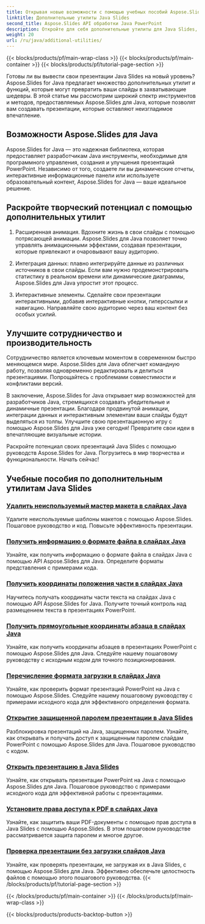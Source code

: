 ```yaml
---
title: Открывая новые возможности с помощью учебных пособий Aspose.Slides для Java
linktitle: Дополнительные утилиты Java Slides
second_title: Aspose.Slides API обработки Java PowerPoint
description: Откройте для себя дополнительные утилиты для Java Slides, используя руководства Aspose.Slides для Java. Улучшите свои презентации с помощью мощных функций. Исследуйте сейчас!
weight: 20
url: /ru/java/additional-utilities/
---
```


{{< blocks/products/pf/main-wrap-class >}}
{{< blocks/products/pf/main-container >}}
{{< blocks/products/pf/tutorial-page-section >}}

Готовы ли вы вывести свои презентации Java Slides на новый уровень? Aspose.Slides for Java предлагает множество дополнительных утилит и функций, которые могут превратить ваши слайды в захватывающие шедевры. В этой статье мы рассмотрим широкий спектр инструментов и методов, предоставляемых Aspose.Slides для Java, которые позволят вам создавать презентации, которые оставляют неизгладимое впечатление.

## Возможности Aspose.Slides для Java

Aspose.Slides for Java — это надежная библиотека, которая предоставляет разработчикам Java инструменты, необходимые для программного управления, создания и улучшения презентаций PowerPoint. Независимо от того, создаете ли вы динамические отчеты, интерактивные информационные панели или используете образовательный контент, Aspose.Slides for Java — ваше идеальное решение.

## Раскройте творческий потенциал с помощью дополнительных утилит

1. Расширенная анимация. Вдохните жизнь в свои слайды с помощью потрясающей анимации. Aspose.Slides для Java позволяет точно управлять анимационными эффектами, создавая презентации, которые привлекают и очаровывают вашу аудиторию.

2. Интеграция данных: плавно интегрируйте данные из различных источников в свои слайды. Если вам нужно продемонстрировать статистику в реальном времени или динамические диаграммы, Aspose.Slides для Java упростит этот процесс.

3. Интерактивные элементы. Сделайте свои презентации интерактивными, добавив интерактивные кнопки, гиперссылки и навигацию. Направляйте свою аудиторию через ваш контент без особых усилий.

## Улучшите сотрудничество и производительность

Сотрудничество является ключевым моментом в современном быстро меняющемся мире. Aspose.Slides для Java облегчает командную работу, позволяя одновременно редактировать и делиться презентациями. Попрощайтесь с проблемами совместимости и конфликтами версий.

В заключение, Aspose.Slides for Java открывает мир возможностей для разработчиков Java, стремящихся создавать убедительные и динамичные презентации. Благодаря продвинутой анимации, интеграции данных и интерактивным элементам ваши слайды будут выделяться из толпы. Улучшите свою презентационную игру с помощью Aspose.Slides для Java уже сегодня! Превратите свои идеи в впечатляющие визуальные истории.

Раскройте потенциал своих презентаций Java Slides с помощью руководств Aspose.Slides for Java. Погрузитесь в мир творчества и функциональности. Начать сейчас!

## Учебные пособия по дополнительным утилитам Java Slides
### [Удалить неиспользуемый мастер макета в слайдах Java](./remove-unused-layout-master-in-java-slides/)
Удалите неиспользуемые шаблоны макетов с помощью Aspose.Slides. Пошаговое руководство и код. Повысьте эффективность презентации.
### [Получить информацию о формате файла в слайдах Java](./get-file-format-information-in-java-slides/)
Узнайте, как получить информацию о формате файла в слайдах Java с помощью API Aspose.Slides для Java. Определите форматы представления с примерами кода.
### [Получить координаты положения части в слайдах Java](./get-position-coordinates-of-portion-in-java-slides/)
Научитесь получать координаты части текста на слайдах Java с помощью API Aspose.Slides for Java. Получите точный контроль над размещением текста в презентациях PowerPoint.
### [Получить прямоугольные координаты абзаца в слайдах Java](./get-rectangular-coordinates-of-paragraph-in-java-slides/)
Узнайте, как получить координаты абзацев в презентациях PowerPoint с помощью Aspose.Slides для Java. Следуйте нашему пошаговому руководству с исходным кодом для точного позиционирования.
### [Перечисление формата загрузки в слайдах Java](./load-format-enumeration-in-java-slides/)
Узнайте, как проверить формат презентаций PowerPoint на Java с помощью Aspose.Slides. Следуйте нашему пошаговому руководству с примерами исходного кода для эффективного определения формата.
### [Открытие защищенной паролем презентации в Java Slides](./open-password-protected-presentation-in-java-slides/)
Разблокировка презентаций на Java, защищенных паролем. Узнайте, как открывать и получать доступ к защищенным паролем слайдам PowerPoint с помощью Aspose.Slides для Java. Пошаговое руководство с кодом.
### [Открыть презентацию в Java Slides](./open-presentation-in-java-slides/)
Узнайте, как открывать презентации PowerPoint на Java с помощью Aspose.Slides для Java. Пошаговое руководство с примерами исходного кода для эффективной работы с презентациями.
### [Установите права доступа к PDF в слайдах Java](./set-access-permissions-to-pdf-in-java-slides/)
Узнайте, как защитить ваши PDF-документы с помощью прав доступа в Java Slides с помощью Aspose.Slides. В этом пошаговом руководстве рассматривается защита паролем и многое другое.
### [Проверка презентации без загрузки слайдов Java](./verify-presentation-without-loading-in-java-slides/)
Узнайте, как проверять презентации, не загружая их в Java Slides, с помощью Aspose.Slides для Java. Эффективно обеспечьте целостность файлов с помощью этого пошагового руководства.
{{< /blocks/products/pf/tutorial-page-section >}}

{{< /blocks/products/pf/main-container >}}
{{< /blocks/products/pf/main-wrap-class >}}

{{< blocks/products/products-backtop-button >}}
